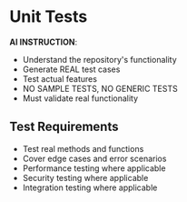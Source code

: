 # Unit Tests

**AI INSTRUCTION**:
- Understand the repository's functionality
- Generate REAL test cases
- Test actual features
- NO SAMPLE TESTS, NO GENERIC TESTS
- Must validate real functionality

## Test Requirements
- Test real methods and functions
- Cover edge cases and error scenarios
- Performance testing where applicable
- Security testing where applicable
- Integration testing where applicable
